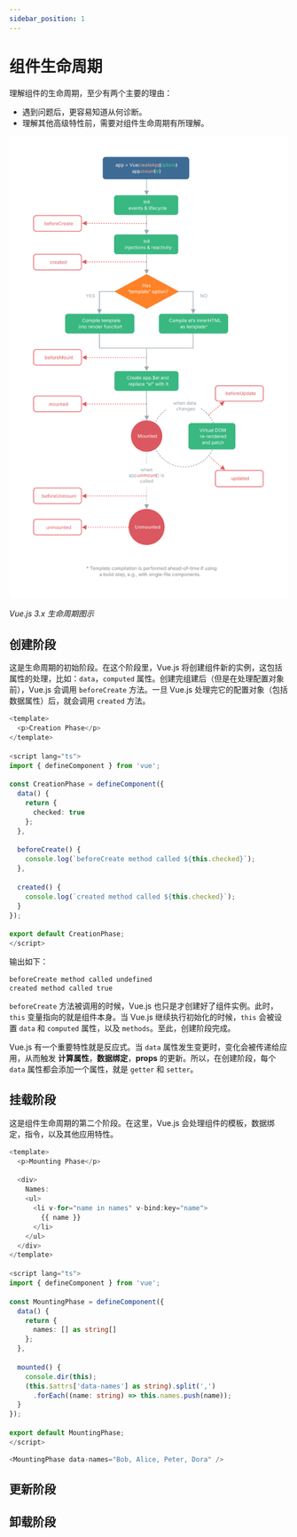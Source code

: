 ```yaml
---
sidebar_position: 1
---
```


# 组件生命周期

理解组件的生命周期，至少有两个主要的理由：

- 遇到问题后，更容易知道从何诊断。
- 理解其他高级特性前，需要对组件生命周期有所理解。

![生命周期图示](/img/figure17-1.svg)

_Vue.js 3.x 生命周期图示_

## 创建阶段

这是生命周期的初始阶段。在这个阶段里，Vue.js 将创建组件新的实例，这包括属性的处理，比如：`data`，`computed` 属性。创建完组建后（但是在处理配置对象前），Vue.js 会调用 `beforeCreate` 方法。一旦 Vue.js 处理完它的配置对象（包括数据属性）后，就会调用 `created` 方法。

```typescript
<template>
  <p>Creation Phase</p>
</template>

<script lang="ts">
import { defineComponent } from 'vue';

const CreationPhase = defineComponent({
  data() {
    return {
      checked: true
    };
  },

  beforeCreate() {
    console.log(`beforeCreate method called ${this.checked}`);
  },

  created() {
    console.log(`created method called ${this.checked}`);
  }
});

export default CreationPhase;
</script>
```

输出如下：

```plain
beforeCreate method called undefined
created method called true
```

`beforeCreate` 方法被调用的时候，Vue.js 也只是才创建好了组件实例。此时，`this` 变量指向的就是组件本身。当 Vue.js 继续执行初始化的时候，`this` 会被设置 `data` 和 `computed` 属性，以及 `methods`。至此，创建阶段完成。

Vue.js 有一个重要特性就是反应式。当 `data` 属性发生变更时，变化会被传递给应用，从而触发 **计算属性**，**数据绑定**，**props** 的更新。所以，在创建阶段，每个 `data` 属性都会添加一个属性，就是 `getter` 和 `setter`。

## 挂载阶段

这是组件生命周期的第二个阶段。在这里，Vue.js 会处理组件的模板，数据绑定，指令，以及其他应用特性。

```typescript
<template>
  <p>Mounting Phase</p>

  <div>
    Names:
    <ul>
      <li v-for="name in names" v-bind:key="name">
        {{ name }}
      </li>
    </ul>
  </div>
</template>

<script lang="ts">
import { defineComponent } from 'vue';

const MountingPhase = defineComponent({
  data() {
    return {
      names: [] as string[]
    };
  },

  mounted() {
    console.dir(this);
    (this.$attrs['data-names'] as string).split(',')
      .forEach((name: string) => this.names.push(name));
  }
});

export default MountingPhase;
</script>
```

```typescript
<MountingPhase data-names="Bob, Alice, Peter, Dora" />
```

## 更新阶段

## 卸载阶段

